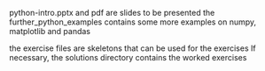 python-intro.pptx and pdf are slides to be presented
the further_python_examples contains some more examples on numpy, matplotlib and pandas

the exercise files are skeletons that can be used for the exercises
If necessary, the solutions directory contains the worked exercises
